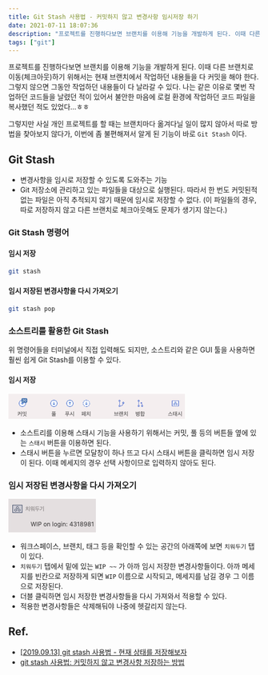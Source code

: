 ```yaml
---
title: Git Stash 사용법 - 커밋하지 않고 변경사항 임시저장 하기
date: 2021-07-11 18:07:36
description: "프로젝트를 진행하다보면 브랜치를 이용해 기능을 개발하게 된다. 이때 다른 브랜치로 이동(체크아웃)하기 위해서는 현재 브랜치에서 작업하던 내용들을 다 커밋을 해야 한다. 그렇지 않으면 그동안 작업하던 내용들이 다 날라갈 수 있다. 나는 같은 이유로..."
tags: ["git"]
---
```


프로젝트를 진행하다보면 브랜치를 이용해 기능을 개발하게 된다. 이때 다른 브랜치로 이동(체크아웃)하기 위해서는 현재 브랜치에서 작업하던 내용들을 다 커밋을 해야 한다. 그렇지 않으면 그동안 작업하던 내용들이 다 날라갈 수 있다. 나는 같은 이유로 몇번 작업하던 코드들을 날렸던 적이 있어서 불안한 마음에 로컬 환경에 작업하던 코드 파일을 복사했던 적도 있었다...ㅎㅎ

그렇지만 사실 개인 프로젝트를 할 때는 브랜치마다 옮겨다닐 일이 많지 않아서 따로 방법을 찾아보지 않다가, 이번에 좀 불편해져서 알게 된 기능이 바로 `Git Stash` 이다.

## Git Stash

- 변경사항을 임시로 저장할 수 있도록 도와주는 기능
- Git 저장소에 관리하고 있는 파일들을 대상으로 실행된다. 따라서 한 번도 커밋된적 없는 파일은 아직 추적되지 않기 때문에 임시로 저장할 수 없다. (이 파일들의 경우, 따로 저장하지 않고 다른 브랜치로 체크아웃해도 문제가 생기지 않는다.)

### Git Stash 명령어

#### 임시 저장

```bash
git stash
```

#### 임시 저장된 변경사항을 다시 가져오기

```bash
git stash pop
```

### 소스트리를 활용한 Git Stash

위 명령어들을 터미널에서 직접 입력해도 되지만, 소스트리와 같은 GUI 툴을 사용하면 훨씬 쉽게 Git Stash를 이용할 수 있다.

#### 임시 저장

![stash1](./images/stash1.png)

- 소스트리를 이용해 스태시 기능을 사용하기 위해서는 커밋, 풀 등의 버튼들 옆에 있는 `스태시` 버튼을 이용하면 된다.
- 스태시 버튼을 누르면 모달창이 하나 뜨고 다시 스태시 버튼을 클릭하면 임시 저장이 된다. 이때 메세지의 경우 선택 사항이므로 입력하지 않아도 된다.

### 임시 저장된 변경사항을 다시 가져오기

![stash2](./images/stash2.png)

- 워크스페이스, 브랜치, 태그 등을 확인할 수 있는 공간의 아래쪽에 보면 `치워두기` 탭이 있다.
- `치워두기` 탭에서 밑에 있는 `WIP ~~` 가 아까 임시 저장한 변경사항들이다. 아까 메세지를 빈칸으로 저장하게 되면 `WIP` 이름으로 시작되고, 메세지를 남길 경우 그 이름으로 저장된다.
- 더블 클릭하면 임시 저장한 변경사항들을 다시 가져와서 적용할 수 있다.
- 적용한 변경사항들은 삭제해둬야 나중에 헷갈리지 않는다.

## Ref.

- [[2019.09.13] git stash 사용법 - 현재 상태를 저장해보자](https://helloinyong.tistory.com/202)
- [git stash 사용법: 커밋하지 않고 변경사항 저장하는 방법](https://www.lainyzine.com/ko/article/git-stash-usage-saving-changes-without-commit/)

